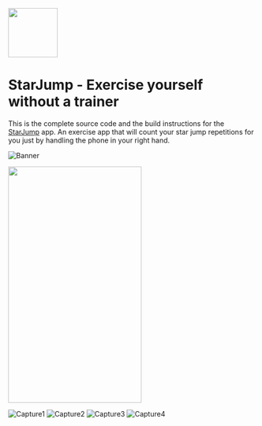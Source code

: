 <img src="https://i.ibb.co/hMbfXVv/starjumpicon.jpg" width="100" height="100">

# StarJump - Exercise yourself without a trainer

This is the complete source code and the build instructions for the [StarJump](https://play.google.com/) app. An exercise app that will count your star jump repetitions for you just by handling the phone in your right hand.

![Banner](https://i.ibb.co/rZxFSRB/banner.png)

<img src="https://i.ibb.co/g41W9QM/Screenshot-1585958296.png" width="270" height="480">

![Capture1](https://i.ibb.co/g41W9QM/Screenshot-1585958296.png) ![Capture2](https://i.ibb.co/0q7F2h1/Screenshot-1585958303.png) ![Capture3](https://i.ibb.co/PFNW7qz/Screenshot-1585958308.png) ![Capture4](https://i.ibb.co/BszRTxJ/Screenshot-1585958334.png)

